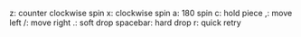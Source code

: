 z: counter clockwise spin
x: clockwise spin
a: 180 spin
c: hold piece
,: move left
/: move right
.: soft drop
spacebar: hard drop
r: quick retry